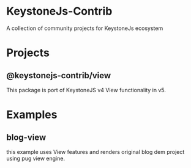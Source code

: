 # KeystoneJs-Contrib

A collection of community projects for KeystoneJs ecosystem


# Projects

## @keystonejs-contrib/view
This package is port of KeystoneJS v4 View functionality in v5.


# Examples

## blog-view

this example uses View features and renders original blog dem project using pug view engine.

